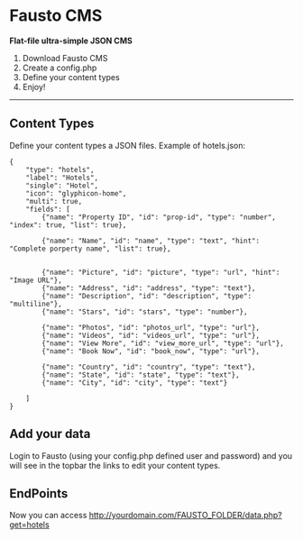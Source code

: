 Fausto CMS
===================
**Flat-file ultra-simple JSON CMS**

1) Download Fausto CMS
2) Create a config.php
3) Define your content types
4) Enjoy!

----------


Content Types
-------------

Define your content types a JSON files. 
Example of hotels.json:

```
{
	"type": "hotels",
	"label": "Hotels",
	"single": "Hotel",
	"icon": "glyphicon-home",
	"multi": true,
	"fields": [
		{"name": "Property ID", "id": "prop-id", "type": "number", "index": true, "list": true},
		
		{"name": "Name", "id": "name", "type": "text", "hint": "Complete porperty name", "list": true},

		
		{"name": "Picture", "id": "picture", "type": "url", "hint": "Image URL"},
		{"name": "Address", "id": "address", "type": "text"},
		{"name": "Description", "id": "description", "type": "multiline"},
		{"name": "Stars", "id": "stars", "type": "number"},

		{"name": "Photos", "id": "photos_url", "type": "url"},
		{"name": "Videos", "id": "videos_url", "type": "url"},
		{"name": "View More", "id": "view_more_url", "type": "url"},
		{"name": "Book Now", "id": "book_now", "type": "url"},

		{"name": "Country", "id": "country", "type": "text"},
		{"name": "State", "id": "state", "type": "text"},
		{"name": "City", "id": "city", "type": "text"}
		
	]
}
```

Add your data
-------------
Login to Fausto (using your config.php defined user and password) and you will see in the topbar the links to edit your content types.

EndPoints
-------------

Now you can access http://yourdomain.com/FAUSTO_FOLDER/data.php?get=hotels
